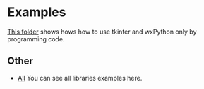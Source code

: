 # Examples

[This folder](.) shows hows how to use tkinter and wxPython only by programming code.

## Other

* [All](.) You can see all libraries examples here. 
